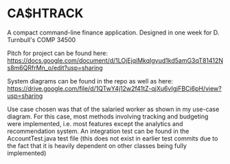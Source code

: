 # CA$HTRACK

A compact command-line finance application.
Designed in one week for D. Turnbull's COMP 34500

Pitch for project can be found here:
https://docs.google.com/document/d/1LOjEjqiMkqIgyud1kd5amG3qT81412Ns8m6QRfrMn_o/edit?usp=sharing

System diagrams can be found in the repo as well as here:
https://drive.google.com/file/d/1QTwY4j12w2f41tZ-qjXu6vIgjFBCi6pH/view?usp=sharing

Use case chosen was that of the salaried worker as shown in my use-case diagram.
For this case, most methods involving tracking and budgeting were implemented, i.e. most features except the analytics and recommendation system.
An integration test can be found in the AccountTest.java test file (this does not exist in earlier test commits due to the fact that it is heavily dependent on other classes being fully implemented)
